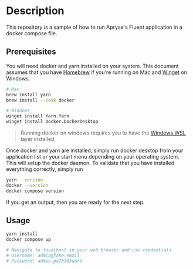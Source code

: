 # Description

This repository is a sample of how to run Apryse's Fluent application in a
docker compose file.

## Prerequisites

You will need docker and yarn installed on your system. This document assumes
that you have [Homebrew](https://brew.sh/) if you're running on Mac and
[Winget](https://learn.microsoft.com/en-us/windows/package-manager/winget/) on
Windows.

```sh
# Mac
brew install yarn
brew install --cask docker

# Windows
winget install Yarn.Yarn
winget install Docker.DockerDesktop
```

> Running docker on windows requires you to have the
> [Windows WSL](https://docs.docker.com/desktop/setup/install/windows-install/)
> layer installed.

Once docker and yarn are installed, simply run docker desktop from your
application list or your start menu depending on your operating system. This
will setup the docker daemon. To validate that you have installed everything
correctly, simply run

```sh
yarn --version
docker --version
docker compose version
```

If you get an output, then you are ready for the next step.

## Usage

```sh
yarn install
docker compose up

# Navigate to localhost in your web browser and use credentials
# Username: admin@fake.email
# Password: admin-pa73305word
```
